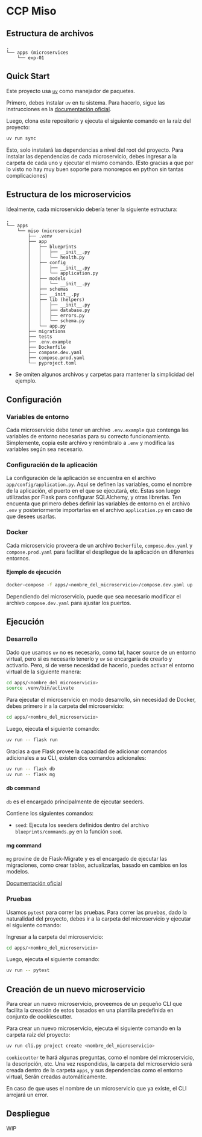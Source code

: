 # CCP Miso

## Estructura de archivos

```
.
└── apps (microservices
    └── exp-01
```

## Quick Start

Este proyecto usa [`uv`](https://docs.astral.sh/uv/) como manejador de paquetes.

Primero, debes instalar `uv` en tu sistema. Para hacerlo, sigue las instrucciones en
la [documentación oficial](https://docs.astral.sh/uv/getting-started/installation).

Luego, clona este repositorio y ejecuta el siguiente comando en la raíz del proyecto:

```bash
uv run sync
```

Esto, solo instalará las dependencias a nivel del root del proyecto. Para instalar las dependencias de cada
microservicio, debes ingresar a la carpeta de cada uno y ejecutar el mismo comando. (Esto gracias a que por lo visto
no hay muy buen soporte para monorepos en python sin tantas complicaciones)

## Estructura de los microservicios

Idealmente, cada microservicio debería tener la siguiente estructura:

```
.
└── apps
    └── miso (microservicio)
        ├── .venv
        ├── app
        │   ├── blueprints
        │   │   ├── __init__.py
        │   │   └── health.py
        │   ├── config
        │   │   ├── __init__.py
        │   │   └── application.py
        │   ├── models
        │   │   └── __init__.py
        │   ├── schemas
        │   ├── __init__.py
        │   ├── lib (helpers)
        │   │   ├── __init__.py
        │   │   ├── database.py
        │   │   ├── errors.py
        │   │   └── schema.py
        │   └── app.py
        ├── migrations
        ├── tests
        ├── .env.example
        ├── Dockerfile
        ├── compose.dev.yaml
        ├── compose.prod.yaml
        └── pyproject.toml
```

* Se omiten algunos archivos y carpetas para mantener la simplicidad del ejemplo.

## Configuración

### Variables de entorno

Cada microservicio debe tener un archivo `.env.example` que contenga las variables de entorno necesarias para su
correcto funcionamiento. Simplemente, copia este archivo y renómbralo a `.env` y modifica las variables según sea
necesario.

### Configuración de la aplicación

La configuración de la aplicación se encuentra en el archivo `app/config/application.py`. Aquí se definen las variables,
como el nombre de la aplicación, el puerto en el que se ejecutará, etc. Estas son luego utilizadas por Flask para
configurar SQLAlchemy, y otras librerías. Ten encuenta que primero debes definir las variables de entorno en el archivo
`.env` y posteriormente importarlas en el archivo `application.py` en caso de que desees usarlas.

### Docker

Cada microservicio proveera de un archivo `Dockerfile`, `compose.dev.yaml` y `compose.prod.yaml` para facilitar el
despliegue de la aplicación en diferentes entornos.

#### Ejemplo de ejecución

```bash
docker-compose -f apps/<nombre_del_microservicio>/compose.dev.yaml up
```

Dependiendo del microservicio, puede que sea necesario modificar el archivo `compose.dev.yaml` para ajustar los puertos.

## Ejecución

### Desarrollo

Dado que usamos `uv` no es necesario, como tal, hacer source de un entorno virtual, pero si es necesario tenerlo y `uv`
se encargaría de crearlo y activarlo. Pero, si de verse necesidad de hacerlo, puedes activar el entorno virtual de la
siguiente manera:

```bash
cd apps/<nombre_del_microservicio>
source .venv/bin/activate
```             

Para ejecutar el microservicio en modo desarrollo, sin necesidad de Docker, debes primero ir a la carpeta del
microservicio:

```bash
cd apps/<nombre_del_microservicio>
```

Luego, ejecuta el siguiente comando:

```bash
uv run -- flask run
```

Gracias a que Flask provee la capacidad de adicionar comandos adicionales a su CLI, existen dos comandos adicionales:

```bash
uv run -- flask db
uv run -- flask mg
```

#### db command

`db` es el encargado principalmente de ejecutar seeders.

Contiene los siguientes comandos:

- `seed`: Ejecuta los seeders definidos dentro del archivo `blueprints/commands.py` en la función `seed`.

#### mg command

`mg` provine de de Flask-Migrate y es el encargado de ejecutar las migraciones, como crear tablas, actualizarlas, basado
en cambios en los modelos.

[Documentación oficial](https://flask-migrate.readthedocs.io/en/latest/)


### Pruebas
Usamos `pytest` para correr las pruebas. Para correr las pruebas, dado la naturalidad del proyecto, debes ir a la
carpeta del microservicio y ejecutar el siguiente comando:

Ingresar a la carpeta del microservicio:
```bash
cd apps/<nombre_del_microservicio>
```

Luego, ejecuta el siguiente comando:
```bash
uv run -- pytest
```

## Creación de un nuevo microservicio

Para crear un nuevo microservicio, proveemos de un pequeño CLI que facilita la creación de estos basados en una
plantilla
predefinida en conjunto de cookiescutter.

Para crear un nuevo microservicio, ejecuta el siguiente comando en la carpeta raíz del proyecto:

```bash
uv run cli.py project create <nombre_del_microservicio>
```

`cookiecutter` te hará algunas preguntas, como el nombre del microservicio, la descripción, etc. Una vez respondidas,
la carpeta del microservicio será creada dentro de la carpeta `apps`, y sus dependencias como el entorno virtual,
Serán creadas automáticamente.

En caso de que uses el nombre de un microservicio que ya existe, el CLI arrojará un error.


## Despliegue

WIP
